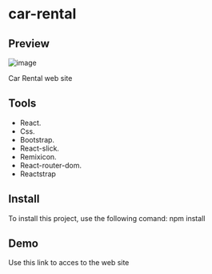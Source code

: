 ﻿# car-rental

## Preview
![image](https://user-images.githubusercontent.com/79488966/224507245-61b9ceaa-5c13-4e4a-ab88-0fee3a9529f8.png)

Car Rental web site

## Tools
- React.
- Css.
- Bootstrap.
- React-slick.
- Remixicon.
- React-router-dom.
- Reactstrap

## Install
To install this project, use the following comand: npm install

## Demo
Use this link to acces to the web site

